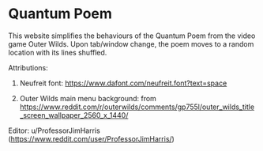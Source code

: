 # Quantum Poem
This website simplifies the behaviours of the Quantum Poem from the video game Outer Wilds. Upon tab/window change, the poem moves to a random location with its lines shuffled.

Attributions:

1. Neufreit font: https://www.dafont.com/neufreit.font?text=space

2. Outer Wilds main menu background: from https://www.reddit.com/r/outerwilds/comments/gp755l/outer_wilds_title_screen_wallpaper_2560_x_1440/

Editor: u/ProfessorJimHarris (https://www.reddit.com/user/ProfessorJimHarris/)

